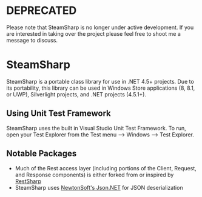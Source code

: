 # DEPRECATED

Please note that SteamSharp is no longer under active development. If you are interested in taking over the project please feel free to shoot me a message to discuss.

# SteamSharp

SteamSharp is a portable class library for use in .NET 4.5+ projects. Due to its portability, this library can be used in Windows Store applications (8, 8.1, or UWP), Silverlight projects, and .NET projects (4.5.1+).

## Using Unit Test Framework

SteamSharp uses the built in Visual Studio Unit Test Framework. To run, open your Test Explorer from the Test menu --> Windows --> Test Explorer.

## Notable Packages

* Much of the Rest access layer (including portions of the Client, Request, and Response components) is either forked from or inspired by [RestSharp](https://github.com/restsharp/RestSharp)
* SteamSharp uses [NewtonSoft's Json.NET](https://github.com/JamesNK/Newtonsoft.Json) for JSON deserialization

